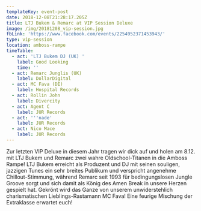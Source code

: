 ```yaml
---
templateKey: event-post
date: 2018-12-08T21:28:17.205Z
title: LTJ Bukem & Remarc at VIP Session Deluxe
image: /img/20181208_vip-session.jpg
fbLink: 'https://www.facebook.com/events/2254952371453943/'
type: vip-session
location: amboss-rampe
timeTable:
  - act: 'LTJ Bukem DJ (UK) '
    label: Good Looking
    time: ''
  - act: Remarc Junglis (UK)
    label: DollarDigital
  - act: MC Fava (DE)
    label: Hospital Records
  - act: Rollin John
    label: Divercity
  - act: Agent C
    label: JUR Records
  - act: '''nade'
    label: JUR Records
  - act: Nico Mace
    label: JUR Records
---
```

Zur letzten VIP Deluxe in diesem Jahr tragen wir dick auf und holen am 8.12. mit LTJ Bukem und Remarc zwei wahre Oldschool-Titanen in die Amboss Rampe! LTJ Bukem erreicht als Produzent und DJ mit seinen souligen, jazzigen Tunes ein sehr breites Publikum und verspricht angenehme Chillout-Stimmung, während Remarc seit 1993 für  bedingungslosen Jungle Groove sorgt und sich damit als König des Amen Break in unsere Herzen gespielt hat. Gekrönt wird das Ganze von unserem unwiderstehlich charismatischen Lieblings-Rastamann MC Fava! Eine feurige Mischung der Extraklasse erwartet euch!
